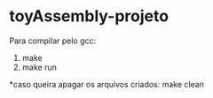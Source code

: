 # toyAssembly-projeto

Para compilar pelo gcc:
1) make 
2) make run

*caso queira apagar os arquivos criados: make clean 
